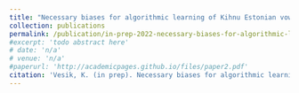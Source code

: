 ```yaml
---
title: "Necessary biases for algorithmic learning of Kihnu Estonian vowel harmony"
collection: publications
permalink: /publication/in-prep-2022-necessary-biases-for-algorithmic-learning-of-ke-vh
#excerpt: 'todo abstract here'
# date: 'n/a'
# venue: 'n/a'
#paperurl: 'http://academicpages.github.io/files/paper2.pdf'
citation: 'Vesik, K. (in prep). Necessary biases for algorithmic learning of Kihnu Estonian vowel harmony. Manuscript in preparation.'
---
```

<!-- todo abstract here -->

<!--[Download paper here](http://academicpages.github.io/files/paper2.pdf)-->

<!--Recommended citation: 
Vesik, K. (in prep). Necessary biases for algorithmic learning of Kihnu Estonian vowel harmony. Manuscript in preparation.-->
